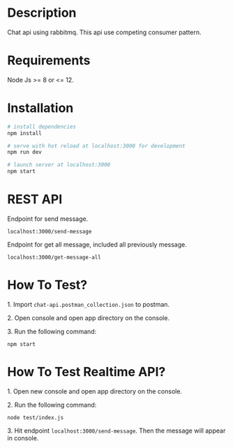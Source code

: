 # Description

Chat api using rabbitmq. This api use competing consumer pattern.

# Requirements

Node Js >= 8 or <= 12.

# Installation

``` bash
# install dependencies
npm install

# serve with hot reload at localhost:3000 for development
npm run dev

# launch server at localhost:3000
npm start
```

# REST API

Endpoint for send message.
```
localhost:3000/send-message
```

Endpoint for get all message, included all previously message.
```
localhost:3000/get-message-all
```

# How To Test?

1\. Import ```chat-api.postman_collection.json``` to postman.

2\. Open console and open app directory on the console.

3\. Run the following command:

```
npm start
```

# How To Test Realtime API?

1\. Open new console and open app directory on the console.

2\. Run the following command:

```
node test/index.js
```

3\. Hit endpoint ```localhost:3000/send-message```. Then the message will appear in console.
